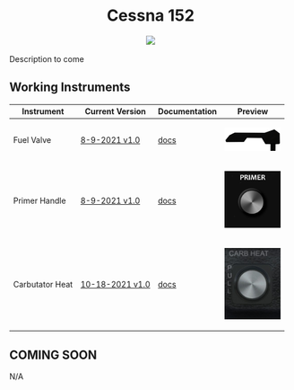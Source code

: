<!-- PROJECT LOGO -->
<p align="center">
  <h1 align="center">Cessna 152</h1>
</p>
<p align="center"><img src="https://user-images.githubusercontent.com/75218511/133681131-782ddc70-b93a-4f0d-b85b-9b0684bd2002.png" width="600"/></p>
<p>Description to come</p>

## Working Instruments

Instrument | Current Version | Documentation | Preview
-------------|-----------------|--------------|--------------
Fuel Valve | [8-9-2021 v1.0](/msfs2020/Cessna_152/Cessna_152-Fuel%20Valve/Cessna_152-Fuel%20Valve.siff?raw=true) | [docs](/msfs2020/Cessna_152/Cessna_152-Fuel%20Valve) | <p align="center"><img src="/msfs2020/Cessna_152/Cessna_152-Fuel%20Valve/c869bf68-8bd0-4fc4-26f5-712f71de0580/preview.png?raw=true" width="100"> </p>
Primer Handle | [8-9-2021 v1.0](/msfs2020/Cessna_152/Cessna_152-Primer%20Handle/Cessna_152-Primer%20Handle.siff?raw=true) | [docs](/msfs2020/Cessna_152/Cessna_152-Primer%20Handle) | <p align="center"><img src="/msfs2020/Cessna_152/Cessna_152-Primer%20Handle/121e8b34-522a-4d62-bf79-593803671e97/preview.png?raw=true" width="100"> </p>
Carbutator Heat | [10-18-2021 v1.0](/msfs2020/Cessna_152/Cessna_152-Carb_Heat/C152%20-%20Caburator%20Heat.siff?raw=true) | [docs](/msfs2020/Cessna_152/Cessna_152-Carb_Heat) | <p align="center"><img src="/msfs2020/Cessna_152/Cessna_152-Carb_Heat/7181b056-0376-4655-2a44-3f4b2cda5116/preview.png" width="100"> </p>

## COMING SOON
N/A
<!-- ROADMAP -->
